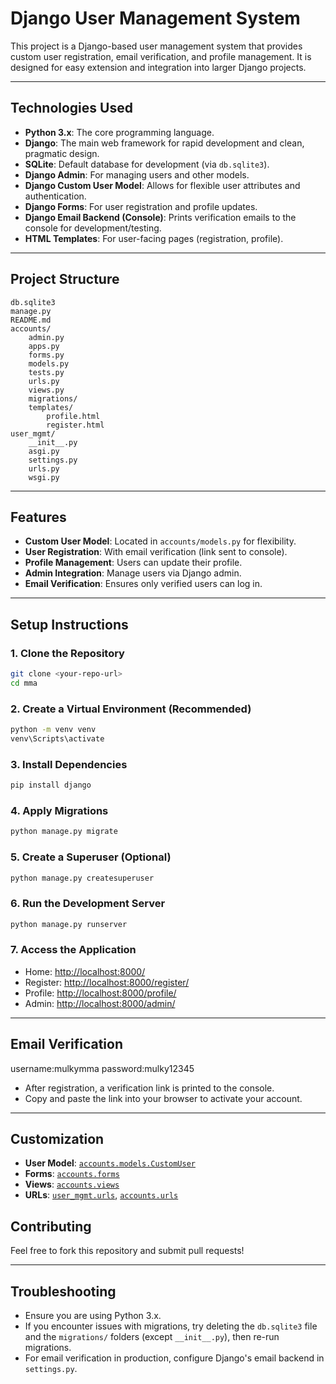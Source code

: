 # Django User Management System

This project is a Django-based user management system that provides custom user registration, email verification, and profile management. It is designed for easy extension and integration into larger Django projects.

---

## Technologies Used

- **Python 3.x**: The core programming language.
- **Django**: The main web framework for rapid development and clean, pragmatic design.
- **SQLite**: Default database for development (via `db.sqlite3`).
- **Django Admin**: For managing users and other models.
- **Django Custom User Model**: Allows for flexible user attributes and authentication.
- **Django Forms**: For user registration and profile updates.
- **Django Email Backend (Console)**: Prints verification emails to the console for development/testing.
- **HTML Templates**: For user-facing pages (registration, profile).

---

## Project Structure

```
db.sqlite3
manage.py
README.md
accounts/
    admin.py
    apps.py
    forms.py
    models.py
    tests.py
    urls.py
    views.py
    migrations/
    templates/
        profile.html
        register.html
user_mgmt/
    __init__.py
    asgi.py
    settings.py
    urls.py
    wsgi.py
```

---

## Features

- **Custom User Model**: Located in `accounts/models.py` for flexibility.
- **User Registration**: With email verification (link sent to console).
- **Profile Management**: Users can update their profile.
- **Admin Integration**: Manage users via Django admin.
- **Email Verification**: Ensures only verified users can log in.

---

## Setup Instructions

### 1. Clone the Repository

```sh
git clone <your-repo-url>
cd mma
```

### 2. Create a Virtual Environment (Recommended)

```sh
python -m venv venv
venv\Scripts\activate
```

### 3. Install Dependencies

```sh
pip install django
```

### 4. Apply Migrations

```sh
python manage.py migrate
```

### 5. Create a Superuser (Optional)

```sh
python manage.py createsuperuser
```

### 6. Run the Development Server

```sh
python manage.py runserver
```

### 7. Access the Application

- Home: [http://localhost:8000/](http://localhost:8000/)
- Register: [http://localhost:8000/register/](http://localhost:8000/register/)
- Profile: [http://localhost:8000/profile/](http://localhost:8000/profile/)
- Admin: [http://localhost:8000/admin/](http://localhost:8000/admin/)

---

## Email Verification
username:mulkymma
password:mulky12345
- After registration, a verification link is printed to the console.
- Copy and paste the link into your browser to activate your account.

---

## Customization

- **User Model**: [`accounts.models.CustomUser`](accounts/models.py)
- **Forms**: [`accounts.forms`](accounts/forms.py)
- **Views**: [`accounts.views`](accounts/views.py)
- **URLs**: [`user_mgmt.urls`](user_mgmt/urls.py), [`accounts.urls`](accounts/urls.py)



## Contributing

Feel free to fork this repository and submit pull requests!

---

## Troubleshooting

- Ensure you are using Python 3.x.
- If you encounter issues with migrations, try deleting the `db.sqlite3` file and the `migrations/` folders (except `__init__.py`), then re-run migrations.
- For email verification in production, configure Django's email backend in `settings.py`.
